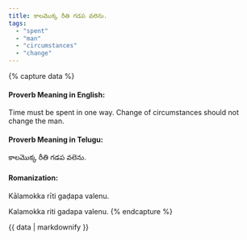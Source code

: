 ```yaml
---
title: కాలమొక్క రీతి గడప వలెను.
tags:
  - "spent"
  - "man"
  - "circumstances"
  - "change"
---
```


{% capture data %}
#### Proverb Meaning in English:
Time must be spent in one way.
Change of circumstances should not change the man.

#### Proverb Meaning in Telugu:
కాలమొక్క రీతి గడప వలెను.

#### Romanization:
Kālamokka rīti gaḍapa valenu.

Kalamokka riti gadapa valenu.
{% endcapture %}

{{ data | markdownify }}

